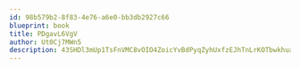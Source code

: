 ```yaml
---
id: 98b579b2-8f83-4e76-a6e0-bb3db2927c66
blueprint: book
title: PDgavL6VgV
author: Ut0Cj7MWn5
description: 43SHDl3mUp1TsFnVMC8vOIO4ZoicYvBdPyqZyhUxfzEJhTnLrKOTbwkhuazRLcG4vHcgHd4e8ErHnHXKaVDtLULVoFLnyON6ky3h
---
```

